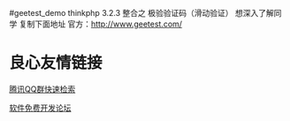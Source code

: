 #geetest_demo
thinkphp 3.2.3 整合之 极验验证码（滑动验证）
想深入了解同学 复制下面地址 
官方：http://www.geetest.com/


 # 良心友情链接

[腾讯QQ群快速检索](http://u.720life.cn/s/8cf73f7c)

[软件免费开发论坛](http://u.720life.cn/s/bbb01dc0)